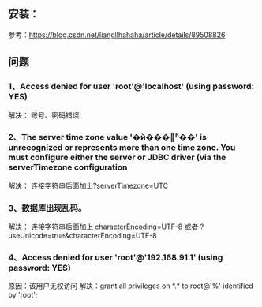 ## 安装：
参考：https://blog.csdn.net/liangllhahaha/article/details/89508826

## 问题

### 1、Access denied for user 'root'@'localhost' (using password: YES)
  解决：
	账号、密码错误
### 2、The server time zone value '�й���׼ʱ��' is unrecognized or represents more than one time zone. You must configure either the server or JDBC driver (via the serverTimezone configuration
解决：
 连接字符串后面加上?serverTimezone=UTC

### 3、数据库出现乱码。
解决：
连接字符串后面加上 characterEncoding=UTF-8
或者 ?useUnicode=true&characterEncoding=UTF-8

### 4、Access denied for user 'root'@'192.168.91.1' (using password: YES)
原因：该用户无权访问
解决：grant all privileges on \*.* to root@'%' identified by 'root';